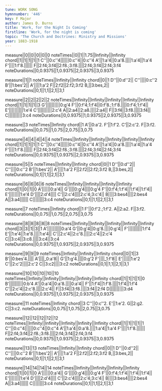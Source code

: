 ```yaml
---
tune: WORK SONG
hymnnumber: '446'
key: F Major
author: James D. Burns
title: 'Work, for the Night Is Coming'
firstline: 'Work, for the night is coming'
topic: 'The Church and Doctrines: Ministry and Missions'
year: 1883-1918
---
```

measure||0||0||0||0||0
noteTimes||0||1||1.75||Infinity||Infinity
chord||1||1||1||1||1
C''||0:c''4||||||0:c''4||0:c''4
A'||1:a'4||0:a'8.||||1:a'4||1:a'4
F'||||1:f'8.||||||
F||2:f4;3:f4||2:f8.;3:f8.||||2:f4;3:f4||2:f4;3:f4
noteDurations||0,0.9375||1,0.9375||2,0.9375||3,0.9375

measure||1||1
noteTimes||Infinity||Infinity
chord||0||1
D''||0:d''2||
C''||||0:c''2
B'||1:bes'2||
A'||||1:a'2
F||2:f2||2:f2;3:f2
B,||3:bes,2||
noteDurations||0,1||1,1||2,1||3,1

measure||2||2||2||2||2
noteTimes||Infinity||Infinity||Infinity||Infinity||Infinity
chord||1||1||1||1||3
G'||||||||||0:g'4
F'||0:f'4;1:f'4||0:f'8.;1:f'8.||||0:f'4;1:f'4||
E'||||||||||1:e'4
C'||||||||||2:c'4
A||2:a4||2:a8.||||2:a4||
F||3:f4||3:f8.||||3:f4||
C||||||||||3:c4
noteDurations||0,0.9375||1,0.9375||2,0.9375||3,0.9375

measure||3
noteTimes||Infinity
chord||1
A'||0:a'2.
F'||1:f'2.
C'||2:c'2.
F||3:f2.
noteDurations||0,0.75||1,0.75||2,0.75||3,0.75

measure||4||4||4||4||4
noteTimes||Infinity||Infinity||Infinity||Infinity||Infinity
chord||1||1||1||1||1
C''||0:c''4||||||0:c''4||0:c''4
A'||1:a'4||0:a'8.||||1:a'4||1:a'4
F'||||1:f'8.||||||
F||2:f4;3:f4||2:f8.;3:f8.||||2:f4;3:f4||2:f4;3:f4
noteDurations||0,0.9375||1,0.9375||2,0.9375||3,0.9375

measure||5||5
noteTimes||Infinity||Infinity
chord||0||1
D''||0:d''2||
C''||||0:c''2
B'||1:bes'2||
A'||||1:a'2
F||2:f2||2:f2;3:f2
B,||3:bes,2||
noteDurations||0,1||1,1||2,1||3,1

measure||6||6||6||6
noteTimes||Infinity||Infinity||Infinity||Infinity
chord||1||0||1||0
A'||||||0:a'4||
G'||||0:g'4||||0:g'4
F'||0:f'4;1:f'4||1:f'4||1:f'4||
E'||||||||1:e'4
D'||||2:d'4||||
C'||2:c'4||||2:c'4;3:c'4||
B||||3:bes4||||2:bes4
A||3:a4||||||
C||||||||3:c4
noteDurations||0,1||1,1||2,1||3,1

measure||7
noteTimes||Infinity
chord||1
F'||0:f'2.;1:f'2.
A||2:a2.
F||3:f2.
noteDurations||0,0.75||1,0.75||2,0.75||3,0.75

measure||8||8||8||8||8
noteTimes||Infinity||Infinity||Infinity||Infinity||Infinity
chord||3||3||1||3||1
A'||||||||||0:a'4
G'||0:g'4||0:g'8.||||0:g'4||
F'||||||||||1:f'4
E'||1:e'4||1:e'8.||||1:e'4||
C'||2:c'4||2:c'8.||||2:c'4||2:c'4
C||3:c4||3:c8.||||3:c4||3:c4
noteDurations||0,0.9375||1,0.9375||2,0.9375||3,0.9375

measure||9||9||9
noteTimes||Infinity||Infinity||Infinity
chord||0||1||3
B'||0:bes'4.||||
A'||||_0:a'8||
G'||1:g'4.||||0:g'2
F'||||_1:f'8||
E'||||||1:e'2
C'||2:c'2||||2:c'2
C||3:c2||||3:c2
noteDurations||0,1||1,1||2,1||3,1

measure||10||10||10||10||10
noteTimes||Infinity||Infinity||Infinity||Infinity||Infinity
chord||1||1||1||1||0
B'||||||||||0:b'4
A'||0:a'4||0:a'8.||||0:a'4||
F'||1:f'4||1:f'8.||||1:f'4||1:f'4
C'||2:c'4||2:c'8.||||2:c'4||
F||3:f4||3:f8.||||3:f4||2:f4
D||||||||||3:d4
noteDurations||0,0.9375||1,0.9375||2,0.9375||3,0.9375

measure||11
noteTimes||Infinity
chord||3
C''||0:c''2.
E'||1:e'2.
G||2:g2.
C||3:c2.
noteDurations||0,0.75||1,0.75||2,0.75||3,0.75

measure||12||12||12||12||12
noteTimes||Infinity||Infinity||Infinity||Infinity||Infinity
chord||1||1||1||1||1
C''||0:c''4||||||0:c''4||0:c''4
A'||1:a'4||0:a'8.||||1:a'4||1:a'4
F'||||1:f'8.||||||
F||2:f4;3:f4||2:f8.;3:f8.||||2:f4;3:f4||2:f4;3:f4
noteDurations||0,0.9375||1,0.9375||2,0.9375||3,0.9375

measure||13||13
noteTimes||Infinity||Infinity
chord||0||1
D''||0:d''2||
C''||||0:c''2
B'||1:bes'2||
A'||||1:a'2
F||2:f2||2:f2;3:f2
B,||3:bes,2||
noteDurations||0,1||1,1||2,1||3,1

measure||14||14||14||14
noteTimes||Infinity||Infinity||Infinity||Infinity
chord||1||0||1||0
A'||||||0:a'4||
G'||||0:g'4||||0:g'4
F'||0:f'4;1:f'4||1:f'4||1:f'4||
E'||||||||1:e'4
D'||||2:d'4||||
C'||2:c'4||||2:c'4;3:c'4||
B||||3:bes4||||2:bes4
A||3:a4||||||
C||||||||3:c4
noteDurations||0,1||1,1||2,1||3,1

